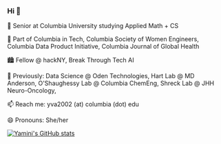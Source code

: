 ### Hi  👋

<!--
**yva2002/yva2002** is a ✨ _special_ ✨ repository because its `README.md` (this file) appears on your GitHub profile.-->


🔭 Senior at Columbia University studying Applied Math + CS 

👯 Part of Columbia in Tech, Columbia Society of Women Engineers, Columbia Data Product Initiative, Columbia Journal of Global Health

🏙️ Fellow @ hackNY, Break Through Tech AI

🌟 Previously: Data Science @ Oden Technologies, Hart Lab @ MD Anderson, O'Shaughessy Lab @ Columbia ChemEng, Shreck Lab @ JHH Neuro-Oncology, 

📫 Reach me: yva2002 (at) columbia (dot) edu

😄 Pronouns: She/her

[![Yamini's GitHub stats](https://github-readme-stats.vercel.app/api?username=yaminivibha)](https://github.com/yaminivibha/github-readme-stats)
